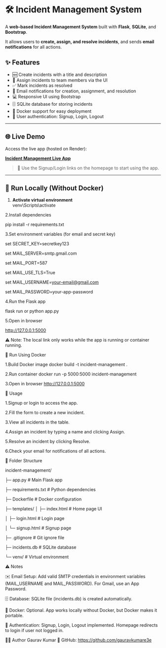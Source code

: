 # 🛠️ Incident Management System

A **web-based Incident Management System** built with **Flask**, **SQLite**, and **Bootstrap**.  

It allows users to **create, assign, and resolve incidents**, and sends **email notifications** for all actions.

## ✨ Features

- 🆕 Create incidents with a title and description  
- 👤 Assign incidents to team members via the UI  
- ✅ Mark incidents as resolved  
- 📧 Email notifications for creation, assignment, and resolution  
- 💻 Responsive UI using Bootstrap  
- 🗄️ SQLite database for storing incidents  
- 🐳 Docker support for easy deployment  
- 🔐 User authentication: Signup, Login, Logout  

---

## 🌐 Live Demo

Access the live app (hosted on Render):  

[**Incident Management Live App**](https://incident-management-yse8.onrender.com)  

> 🔑 Use the Signup/Login links on the homepage to start using the app.
---
## 🚀 Run Locally (Without Docker)

1. **Activate virtual environment**  
venv\Scripts\activate

2.Install dependencies

pip install -r requirements.txt

3.Set environment variables (for email and secret key)

set SECRET_KEY=secretkey123

set MAIL_SERVER=smtp.gmail.com

set MAIL_PORT=587

set MAIL_USE_TLS=True

set MAIL_USERNAME=your-email@gmail.com

set MAIL_PASSWORD=your-app-password

4.Run the Flask app

flask run
or
python app.py

5.Open in browser

http://127.0.0.1:5000

⚠️ Note: The local link only works while the app is running or container running.

🐳 Run Using Docker

1.Build Docker image
docker build -t incident-management .

2.Run container
docker run -p 5000:5000 incident-management

3.Open in browser
http://127.0.0.1:5000

📝 Usage

1.Signup or login to access the app.

2.Fill the form to create a new incident.

3.View all incidents in the table.

4.Assign an incident by typing a name and clicking Assign.

5.Resolve an incident by clicking Resolve.

6.Check your email for notifications of all actions.

📂 Folder Structure

incident-management/

├─ app.py             # Main Flask app

├─ requirements.txt   # Python dependencies

├─ Dockerfile         # Docker configuration

├─ templates/
│  ├─ index.html      # Home page UI

│  ├─ login.html      # Login page

│  └─ signup.html     # Signup page

├─ .gitignore         # Git ignore file

├─ incidents.db       # SQLite database

└─ venv/              # Virtual environment

⚠️ Notes

✉️ Email Setup: Add valid SMTP credentials in environment variables (MAIL_USERNAME and MAIL_PASSWORD). For Gmail, use an App Password.

🗄️ Database: SQLite file (incidents.db) is created automatically.

🐳 Docker: Optional. App works locally without Docker, but Docker makes it portable.

🔑 Authentication: Signup, Login, Logout implemented. Homepage redirects to login if user not logged in.

👨‍💻 Author
Gaurav Kumar
🔗 GitHub: https://github.com/gauravkumare3e

